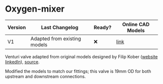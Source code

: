 # Oxygen-mixer

| Version | Last Changelog | Ready? | Online CAD Models |
| ------- | -------------- | ------ | ----------------- |
| V1 | Adapted from existing models | ❌ | [link](https://a360.co/2UmAecQ) |

Venturi valve adapted from original models designed by Filip Kober ([website](http://kober.pl/) [linkedIn](https://www.linkedin.com/in/filipkober/)), [source](https://grabcad.com/library/respirator-free-reanimation-venturi-s-valve-rev-4-1).

Modified the models to match our fittings; this valve is 19mm OD for both upstream and downstream connections.